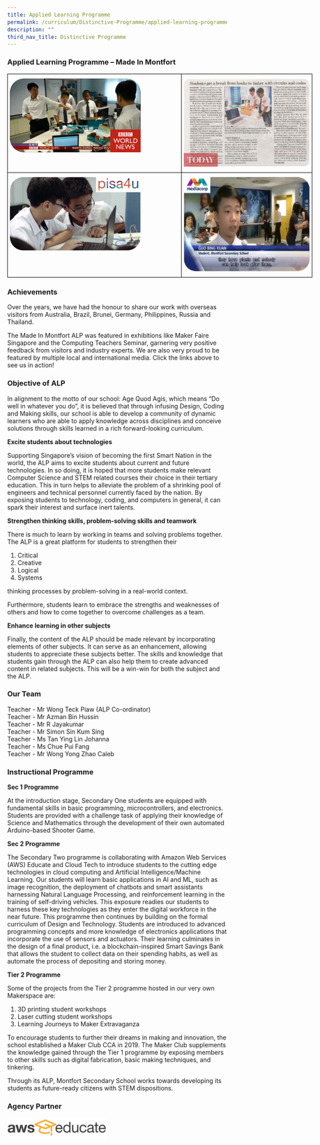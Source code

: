 ```yaml
---
title: Applied Learning Programme
permalink: /curriculum/Distinctive-Programme/applied-learning-programme
description: ""
third_nav_title: Distinctive Programme
---
```

### **Applied Learning Programme – Made In Montfort**

<style type="text/css">
.tg  {border-collapse:collapse;border-spacing:0;margin:0px auto;}
.tg td{border-color:black;border-style:solid;border-width:1px;font-family:Arial, sans-serif;font-size:14px;
  overflow:hidden;padding:10px 5px;word-break:normal;}
.tg th{border-color:black;border-style:solid;border-width:1px;font-family:Arial, sans-serif;font-size:14px;
  font-weight:normal;overflow:hidden;padding:10px 5px;word-break:normal;}
.tg .tg-0lax{text-align:left;vertical-align:top}
</style>
<table class="tg" style="undefined;table-layout: fixed; width: 700px">
<colgroup>
<col style="width: 400px">
<col style="width: 300px">
</colgroup>
<tbody>
  <tr>
    <td class="tg-0lax"><a href = "https://drive.google.com/file/d/1IO0SRNYiDPYCRYrnLjs5hCSf6s6afl4c/view" target = "_self"> 
          <img src="/images/alp3.png"></a></td>
    <td class="tg-0lax"><a href = "https://drive.google.com/file/d/1rPbfyWNh_qKI2n2XzZdiYcml8x7TQm8m/view" target = "_self"> 
          <img src="/images/alp4.png"></a></td>
  </tr>
  <tr>
    <td class="tg-0lax"><a href = "https://drive.google.com/file/d/1LnAlceBT9e2bXcErWA8YjEjVdcGdmUzT/view" target = "_self"> 
          <img src="/images/alp2.png"></a></td>
    <td class="tg-0lax"><a href = "https://drive.google.com/file/d/1z-9VLS5Sk4zt18VNbEZt3fEk-gJXMz8L/view" target = "_self"> 
          <img src="/images/alp1.png"></a></td>
  </tr>
</tbody>
</table>

### Achievements
  

Over the years, we have had the honour to share our work with overseas visitors from Australia, Brazil, Brunei, Germany, Philippines, Russia and Thailand.

The Made In Montfort ALP was featured in exhibitions like Maker Faire Singapore and the Computing Teachers Seminar, garnering very positive feedback from visitors and industry experts. We are also very proud to be featured by multiple local and international media. Click the links above to see us in action!

### Objective of ALP

In alignment to the motto of our school: Age Quod Agis, which means “Do well in whatever you do”, it is believed that through infusing Design, Coding and Making skills, our school is able to develop a community of dynamic learners who are able to apply knowledge across disciplines and conceive solutions through skills learned in a rich forward-looking curriculum.


**Excite students about technologies**

Supporting Singapore’s vision of becoming the first Smart Nation in the world, the ALP aims to excite students about current and future technologies. In so doing, it is hoped that more students make relevant Computer Science and STEM related courses their choice in their tertiary education. This in turn helps to alleviate the problem of a shrinking pool of engineers and technical personnel currently faced by the nation. By exposing students to technology, coding, and computers in general, it can spark their interest and surface inert talents.

  

**Strengthen thinking skills, problem-solving skills and teamwork**

There is much to learn by working in teams and solving problems together. The ALP is a great platform for students to strengthen their

1. Critical
2. Creative
3. Logical
4. Systems

thinking processes by problem-solving in a real-world context.


Furthermore, students learn to embrace the strengths and weaknesses of others and how to come together to overcome challenges as a team.

**Enhance learning in other subjects**

Finally, the content of the ALP should be made relevant by incorporating elements of other subjects. It can serve as an enhancement, allowing students to appreciate these subjects better. The skills and knowledge that students gain through the ALP can also help them to create advanced content in related subjects. This will be a win-win for both the subject and the ALP.

### Our Team

Teacher - Mr Wong Teck Piaw (ALP Co-ordinator)    
Teacher - Mr Azman Bin Hussin      
Teacher - Mr R Jayakumar     
Teacher - Mr Simon Sin Kum Sing    
Teacher - Ms Tan Ying Lin Johanna    
Teacher - Ms Chue Pui Fang     
Teacher - Mr Wong Yong Zhao Caleb    

### Instructional Programme

**Sec 1 Programme**

At the introduction stage, Secondary One students are equipped with fundamental skills in basic programming, microcontrollers, and electronics. Students are provided with a challenge task of applying their knowledge of Science and Mathematics through the development of their own automated Arduino-based Shooter Game.

**Sec 2 Programme**

The Secondary Two programme is collaborating with Amazon Web Services (AWS) Educate and Cloud Tech to introduce students to the cutting edge technologies in cloud computing and Artificial Intelligence/Machine Learning. Our students will learn basic applications in AI and ML, such as image recognition, the deployment of chatbots and smart assistants harnessing Natural Language Processing, and reinforcement learning in the training of self-driving vehicles. This exposure readies our students to harness these key technologies as they enter the digital workforce in the near future. This programme then continues by building on the formal curriculum of Design and Technology. Students are introduced to advanced programming concepts and more knowledge of electronics applications that incorporate the use of sensors and actuators. Their learning culminates in the design of a final product, i.e. a blockchain-inspired Smart Savings Bank that allows the student to collect data on their spending habits, as well as automate the process of depositing and storing money. 

**Tier 2 Programme**

Some of the projects from the Tier 2 programme hosted in our very own Makerspace are:
  
1. 3D printing student workshops
2. Laser cutting student workshops
3. Learning Journeys to Maker Extravaganza

To encourage students to further their dreams in making and innovation, the school established a Maker Club CCA in 2019. The Maker Club supplements the knowledge gained through the Tier 1 programme by exposing members to other skills such as digital fabrication, basic making techniques, and tinkering.

Through its ALP, Montfort Secondary School works towards developing its students as future-ready citizens with STEM dispositions.


### Agency Partner

<img src="/images/aws%20educate.png" 
     style="width:45%">

